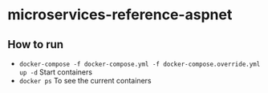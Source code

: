 # microservices-reference-aspnet

## How to run

- `docker-compose -f docker-compose.yml -f docker-compose.override.yml up -d` Start containers 
- `docker ps`  To see the current containers